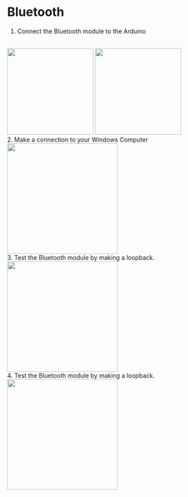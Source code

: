 <h1>Bluetooth</h1>

1. Connect the Bluetooth module to the Arduino
</br>

<img src="https://user-images.githubusercontent.com/36192933/50403079-0f083700-079c-11e9-9dce-93a2845a4af6.png" width="200">
<img src="https://user-images.githubusercontent.com/36192933/50403092-20e9da00-079c-11e9-82b2-93282343e959.jpg" width="200">
</br>
2. Make a connection to your Windows Computer 
</br>
<img src="https://user-images.githubusercontent.com/36192933/50403090-1deee980-079c-11e9-8846-6a5213d172cf.png" width="256">
</br>
3. Test the Bluetooth module by making a loopback.
</br>
<img src="https://user-images.githubusercontent.com/36192933/50403087-1af3f900-079c-11e9-9581-069cdeed67eb.png" width="256">
</br>
4. Test the Bluetooth module by making a loopback.
</br>
<img src="https://user-images.githubusercontent.com/36192933/50403085-17f90880-079c-11e9-9502-9d265b2c07d1.png" width="256">

